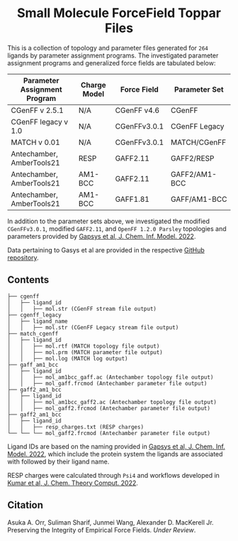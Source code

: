 <h1 align="center">Small Molecule ForceField Toppar Files </h1>


This is a collection of topology and parameter files generated for `264` ligands by parameter assignment programs. The investigated parameter assignment programs and generalized force fields are tabulated below:


| Parameter Assignment Program | Charge Model | Force Field  | Parameter Set |
| ---------------------------- | ------------ | ------------ | ------------- |
| CGenFF v 2.5.1               | N/A          | CGenFF v4.6  | CGenFF        |
| CGenFF legacy v 1.0          | N/A          | CGenFFv3.0.1 | CGenFF Legacy |
| MATCH v 0.01                 | N/A          | CGenFFv3.0.1 | MATCH/CGenFF  |
| Antechamber, AmberTools21    | RESP         | GAFF2.11     | GAFF2/RESP    |
| Antechamber, AmberTools21    | AM1-BCC      | GAFF2.11     | GAFF2/AM1-BCC |
| Antechamber, AmberTools21    | AM1-BCC      | GAFF1.81     | GAFF/AM1-BCC  |

In addition to the parameter sets above, we investigated the modified `CGenFFv3.0.1`, modified `GAFF2.11`, and `OpenFF 1.2.0 Parsley` topologies and parameters provided by [Gapsys et al, J. Chem. Inf. Model. 2022](doi.org/10.1021/acs.jcim.1c01445).

Data pertaining to Gasys et al are provided in the respective [GitHub repository](https://github.com/deGrootLab/rel_ddG_MerckDataSet_JCIM).

## Contents
```
├── cgenff
│   ├── ligand_id
│   │   ├── mol.str (CGenFF stream file output)
├── cgenff_legacy
│   ├── ligand_name
│   │   ├── mol.str (CGenFF Legacy stream file output)
├── match_cgenff
│   ├── ligand_id
│   │   ├── mol.rtf (MATCH topology file output)
│   │   ├── mol.prm (MATCH parameter file output)
│   │   ├── mol.log (MATCH log output)
├── gaff_am1_bcc
│   ├── ligand_id
│   │   ├── mol_am1bcc_gaff.ac (Antechamber topology file output)
│   │   ├── mol_gaff.frcmod (Antechamber parameter file output)
├── gaff2_am1_bcc
│   ├── ligand_id
│   │   ├── mol_am1bcc_gaff2.ac (Antechamber topology file output)
│   │   ├── mol_gaff2.frcmod (Antechamber parameter file output)
├── gaff2_am1_bcc
│   ├── ligand_id
│   │   ├── resp_charges.txt (RESP charges)
└── └── └── mol_gaff2.frcmod (Antechamber parameter file output)
```
Ligand IDs are based on the naming provided in [Gapsys et al, J. Chem. Inf. Model. 2022](doi.org/10.1021/acs.jcim.1c01445), which include the protein system the ligands are associated with followed by their ligand name.

RESP charges were calculated through `Psi4` and workflows developed in [Kumar et al, J. Chem. Theory Comput. 2022](doi.org/10.1021/acs.jctc.1c01166).

## Citation

Asuka A. Orr, Suliman Sharif, Junmei Wang, Alexander D. MacKerell Jr. Preserving the Integrity of Empirical Force Fields. _Under Review_.
